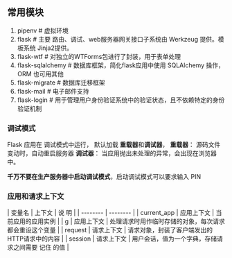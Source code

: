 ## 常用模块

1. pipenv   # 虚拟环境
2. flask   # 主要 路由、调试、web服务器网关接口子系统由 Werkzeug 提供。模板系统 Jinja2提供。
3. flask-wtf  # 对独立的WTForms包进行了封装，用于表单处理
4. flask-sqlalchemy  # 数据库框架，简化flask应用中使用 SQLAlchemy 操作， ORM 也可用其他
5. flask-migrate # 数据库迁移框架
6. flask-mail # 电子邮件支持
7. flask-login  # 用于管理用户身份验证系统中的验证状态，且不依赖特定的身份验证机制

### 调试模式
Flask 应用在 调试模式中运行， 默认加载 **重载器**和**调试器**，
 **重载器**： 源码文件变动时，自动重启服务器
 **调试器**： 当应用抛出未处理的异常，会出现在浏览器中。
 
 **千万不要在生产服务器中启动调试模式**，启动调试模式可以要求输入 PIN
 
 ### 应用和请求上下文
 
| 变量名 | 上下文 | 说 明 | 
| -------- | -------- |
| current_app | 应用上下文 | 当前应用的应用实例 |
| g | 应用上下文 | 处理请求时用作临时存储的对象，每次请求都会重设这个变量 |
| request | 请求上下文 | 请求对象，封装了客户端发出的 HTTP请求中的内容 |
| session | 请求上下文 | 用户会话，值为一个字典，存储请求之间需要 记住 的值 |
